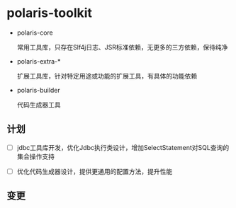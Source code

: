 # polaris-toolkit

- polaris-core

  常用工具库，只存在Slf4j日志、JSR标准依赖，无更多的三方依赖，保待纯净

- polaris-extra-*

  扩展工具库，针对特定用途或功能的扩展工具，有具体的功能依赖

- polaris-builder

  代码生成器工具

## 计划

- [ ] jdbc工具库开发，优化Jdbc执行类设计，增加SelectStatement对SQL查询的集合操作支持
- [ ] 优化代码生成器设计，提供更通用的配置方法，提升性能


## 变更

